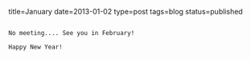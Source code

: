title=January
date=2013-01-02
type=post
tags=blog
status=published
~~~~~~

No meeting.... See you in February!

Happy New Year!
